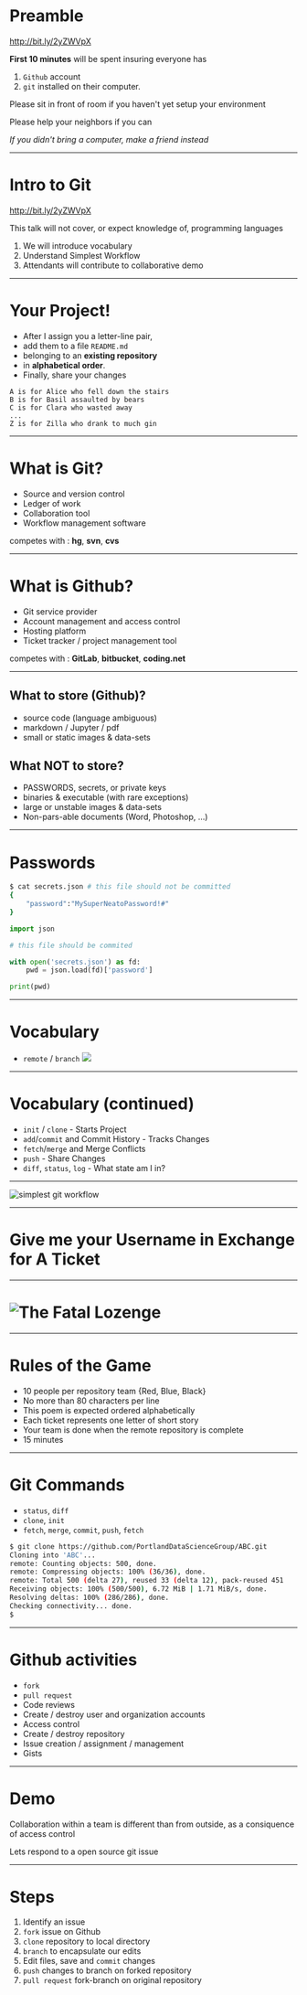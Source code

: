 <!-- $theme: gaia -->

# Preamble
http://bit.ly/2yZWVpX

**First 10 minutes** will be spent insuring everyone has
1. `Github` account
2. `git` installed on their computer.

Please sit in front of room if you haven't yet setup your environment

Please help your neighbors if you can

_If you didn't bring a computer, make a friend instead_

---
# Intro to Git

http://bit.ly/2yZWVpX

This talk will not cover, or expect knowledge of, programming languages

1. We will introduce vocabulary
2. Understand Simplest Workflow
3. Attendants will contribute to collaborative demo

---
# Your Project!
- After I assign you a letter-line pair, 
- add them to a file `README.md` 
- belonging to an **existing repository** 
- in **alphabetical order**.
- Finally, share your changes

```text
A is for Alice who fell down the stairs
B is for Basil assaulted by bears
C is for Clara who wasted away
...
Z is for Zilla who drank to much gin
```

---
# What is Git?
- Source and version control
- Ledger of work
- Collaboration tool
- Workflow management software

competes with : **hg**, **svn**, **cvs**

---
# What is Github?
- Git service provider
- Account management and access control
- Hosting platform
- Ticket tracker / project management tool

competes with : **GitLab**, **bitbucket**, **coding.net**

---
## What to store (Github)?
- source code (language ambiguous)
- markdown / Jupyter / pdf
- small or static images & data-sets

## What NOT to store?
- PASSWORDS, secrets, or private keys
- binaries & executable (with rare exceptions)
- large or unstable images & data-sets
- Non-pars-able documents (Word, Photoshop, ...)

---
# Passwords

```bash
$ cat secrets.json # this file should not be committed
{
    "password":"MySuperNeatoPassword!#"
}
```

```python
import json

# this file should be commited

with open('secrets.json') as fd:
    pwd = json.load(fd)['password']

print(pwd)
```

---
# Vocabulary
- `remote` / `branch`
![](branch.png)

---
# Vocabulary (continued)
- `init` / `clone` - Starts Project
- `add`/`commit` and Commit History - Tracks Changes
- `fetch`/`merge` and Merge Conflicts 
- `push` - Share Changes
- `diff`, `status`, `log` - What state am I in?

---

![simplest git workflow](./git.png)

---
# Give me your Username in Exchange for A Ticket

---
# ![The Fatal Lozenge](./lozenge.png)

---
# Rules of the Game
- 10 people per repository team {Red, Blue, Black}
- No more than 80 characters per line
- This poem is expected ordered alphabetically
- Each ticket represents one letter of short story
- Your team is done when the remote repository is complete
- 15 minutes

---
# Git Commands
- `status`, `diff`
- `clone`, `init`
- `fetch`, `merge`, `commit`, `push`, `fetch`

```bash
$ git clone https://github.com/PortlandDataScienceGroup/ABC.git
Cloning into 'ABC'...
remote: Counting objects: 500, done.
remote: Compressing objects: 100% (36/36), done.
remote: Total 500 (delta 27), reused 33 (delta 12), pack-reused 451
Receiving objects: 100% (500/500), 6.72 MiB | 1.71 MiB/s, done.
Resolving deltas: 100% (286/286), done.
Checking connectivity... done.
$
```

---
# Github activities
- `fork`
- `pull request`
- Code reviews
- Create / destroy user and organization accounts
- Access control
- Create / destroy repository
- Issue creation / assignment / management
- Gists

---
# Demo
Collaboration within a team is different than from outside, as a consiquence of access control

Lets respond to a open source git issue

---
# Steps
1. Identify an issue
2. `fork` issue on Github
3. `clone` repository to local directory
4. `branch` to encapsulate our edits
5. Edit files, save and `commit` changes
6. `push` changes to branch on forked repository
7. `pull request` fork-branch on original repository
